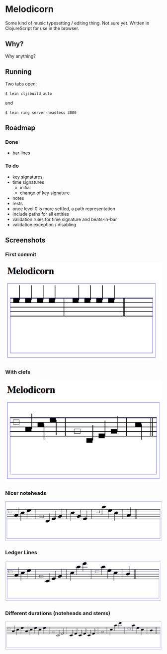 # Melodicorn

Some kind of music typesetting / editing thing. Not sure yet. Written in ClojureScript for use in the browser.

## Why?

Why anything?

## Running

Two tabs open:

    $ lein cljsbuild auto

and

    $ lein ring server-headless 3000

## Roadmap

### Done

- bar lines

### To do

- key signatures
- time signatures
  - initial
  - change of key signature
- notes
- rests
- once level 0 is more settled, a path representation
- include paths for all entities
- validation rules for time signature and beats-in-bar
- validation exception / disabling

## Screenshots

### First commit

![Screenshot 1](https://raw.githubusercontent.com/afandian/melodicorn/develop/docs/screenshots/26-05-2014/first.png)

### With clefs

![Screenshot 2](https://raw.githubusercontent.com/afandian/melodicorn/develop/docs/screenshots/29-06-2014/second.png)

### Nicer noteheads

![Screenshot 3](https://raw.githubusercontent.com/afandian/melodicorn/develop/docs/screenshots/18-10-2014/first.png)

### Ledger Lines

![Ledger lines](https://raw.githubusercontent.com/afandian/melodicorn/develop/docs/screenshots/19-10-2014/ledger-lines.png)

### Different durations (noteheads and stems)

![Ledger lines](https://raw.githubusercontent.com/afandian/melodicorn/develop/docs/screenshots/19-10-2014/durations.png)